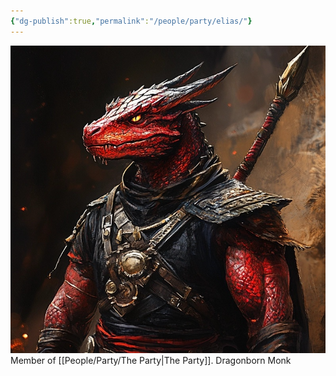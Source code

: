 ```yaml
---
{"dg-publish":true,"permalink":"/people/party/elias/"}
---
```


![Elias.png|500](/img/user/Images/Elias.png)
Member of [[People/Party/The Party\|The Party]].
Dragonborn Monk